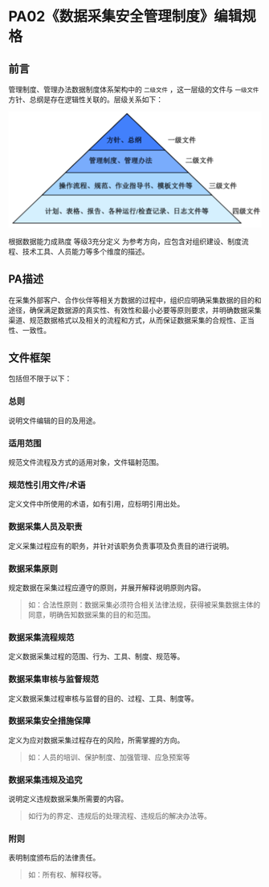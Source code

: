 # PA02《数据采集安全管理制度》编辑规格

## 前言

管理制度、管理办法数据制度体系架构中的 `二级文件`  ，这一层级的文件与 `一级文件` 方针、总纲是存在逻辑性关联的。层级关系如下：

![数据安全制度体系层级](./image/%E6%95%B0%E6%8D%AE%E5%AE%89%E5%85%A8%E5%88%B6%E5%BA%A6%E4%BD%93%E7%B3%BB%E5%B1%82%E7%BA%A7.png)

根据数据能力成熟度 等级3充分定义 为参考方向，应包含对组织建设、制度流程、技术工具、人员能力等多个维度的描述。

## PA描述

在采集外部客户、合作伙伴等相关方数据的过程中，组织应明确采集数据的目的和途径，确保满足数据源的真实性、有效性和最小必要等原则要求，并明确数据采集渠道、规范数据格式以及相关的流程和方式，从而保证数据采集的合规性、正当性、一致性。

## 文件框架

包括但不限于以下：

### 总则
说明文件编辑的目的及用途。

### 适用范围
规范文件流程及方式的适用对象，文件辐射范围。

### 规范性引用文件/术语
定义文件中所使用的术语，如有引用，应标明引用出处。

### 数据采集人员及职责
定义采集过程应有的职务，并针对该职务负责事项及负责目的进行说明。

### 数据采集原则
规定数据在采集过程应遵守的原则，并展开解释说明原则内容。

> 如：合法性原则：数据采集必须符合相关法律法规，获得被采集数据主体的同意，明确告知数据采集的目的和范围。

### 数据采集流程规范
定义数据采集过程的范围、行为、工具、制度、规范等。

### 数据采集审核与监督规范
定义数据采集过程审核与监督的目的、过程、工具、制度等。

### 数据采集安全措施保障
定义为应对数据采集过程存在的风险，所需掌握的方向。

> 如：人员的培训、保护制度、加强管理、应急预案等

### 数据采集违规及追究
说明定义违规数据采集所需要的内容。
> 如行为的界定、违规后的处理流程、违规后的解决办法等。

### 附则
表明制度颁布后的法律责任。

> 如：所有权、解释权等。
